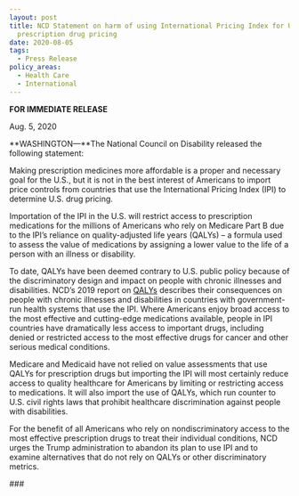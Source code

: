 ```yaml
---
layout: post
title: NCD Statement on harm of using International Pricing Index for U.S.
  prescription drug pricing
date: 2020-08-05
tags:
  - Press Release
policy_areas:
  - Health Care
  - International
---
```


**FOR IMMEDIATE RELEASE**

Aug. 5, 2020

**WASHINGTON—**The National Council on Disability released the following statement:

Making prescription medicines more affordable is a proper and necessary goal for the U.S., but it is not in the best interest of Americans to import price controls from countries that use the International Pricing Index (IPI) to determine U.S. drug pricing.

Importation of the IPI in the U.S. will restrict access to prescription medications for the millions of Americans who rely on Medicare Part B due to the IPI’s reliance on quality-adjusted life years (QALYs) – a formula used to assess the value of medications by assigning a lower value to the life of a person with an illness or disability.

To date, QALYs have been deemed contrary to U.S. public policy because of the discriminatory design and impact on people with chronic illnesses and disabilities. NCD’s 2019 report on [QALYs](https://ncd.gov/publications/2019/bioethics-report-series) describes their consequences on people with chronic illnesses and disabilities in countries with government-run health systems that use the IPI. Where Americans enjoy broad access to the most effective and cutting-edge medications available, people in IPI countries have dramatically less access to important drugs, including denied or restricted access to the most effective drugs for cancer and other serious medical conditions.

Medicare and Medicaid have not relied on value assessments that use QALYs for prescription drugs but importing the IPI will most certainly reduce access to quality healthcare for Americans by limiting or restricting access to medications. It will also import the use of QALYs, which run counter to U.S. civil rights laws that prohibit healthcare discrimination against people with disabilities.

For the benefit of all Americans who rely on nondiscriminatory access to the most effective prescription drugs to treat their individual conditions, NCD urges the Trump administration to abandon its plan to use IPI and to examine alternatives that do not rely on QALYs or other discriminatory metrics.

\###
